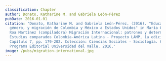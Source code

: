 ```yaml
---
classification: Chapter
author: Donato, Katharine M. and Gabriela León-Pérez
pubDate: 2016-01-01
citation: 'Donato, Katharine M. and Gabriela León-Pérez. (2016). "Educación,
  género, y migración de Colombia y México a Estados Unidos" in María Gertrudis
  Roa Martínez (compiladora) Migración Internacional: patrones y determinantes.
  Estudios comparados Colombia-América Latina - Proyecto LAMP, 1a edición,
  Capítulo 7, pp. 179-202. Colección: Ciencias Sociales - Sociología. Cali:
  Programa Editorial Universidad del Valle, 2016.'
image: /pubs/migration-international.jpg
---
```

